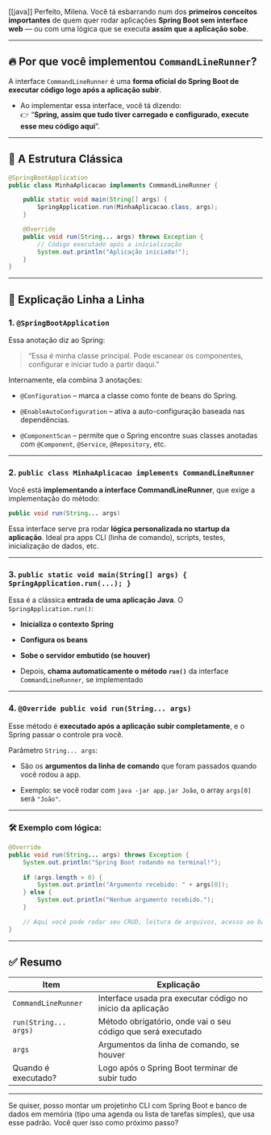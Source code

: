 [[java]]
Perfeito, Milena. Você tá esbarrando num dos **primeiros conceitos importantes** de quem quer rodar aplicações **Spring Boot sem interface web** — ou com uma lógica que se executa **assim que a aplicação sobe**.

---

## 🔥 Por que você implementou `CommandLineRunner`?

A interface `CommandLineRunner` é uma **forma oficial do Spring Boot de executar código logo após a aplicação subir**.

- Ao implementar essa interface, você tá dizendo:  
    👉 “**Spring, assim que tudo tiver carregado e configurado, execute esse meu código aqui**”.
    

---

## 📌 A Estrutura Clássica

```java
@SpringBootApplication
public class MinhaAplicacao implements CommandLineRunner {

    public static void main(String[] args) {
        SpringApplication.run(MinhaAplicacao.class, args);
    }

    @Override
    public void run(String... args) throws Exception {
        // Código executado após a inicialização
        System.out.println("Aplicação iniciada!");
    }
}
```

---

## 🧠 Explicação Linha a Linha

### 1. `@SpringBootApplication`

Essa anotação diz ao Spring:

> “Essa é minha classe principal. Pode escanear os componentes, configurar e iniciar tudo a partir daqui.”

Internamente, ela combina 3 anotações:

- `@Configuration` – marca a classe como fonte de beans do Spring.
    
- `@EnableAutoConfiguration` – ativa a auto-configuração baseada nas dependências.
    
- `@ComponentScan` – permite que o Spring encontre suas classes anotadas com `@Component`, `@Service`, `@Repository`, etc.
    

---

### 2. `public class MinhaAplicacao implements CommandLineRunner`

Você está **implementando a interface CommandLineRunner**, que exige a implementação do método:

```java
public void run(String... args)
```

Essa interface serve pra rodar **lógica personalizada no startup da aplicação**. Ideal pra apps CLI (linha de comando), scripts, testes, inicialização de dados, etc.

---

### 3. `public static void main(String[] args) { SpringApplication.run(...); }`

Essa é a clássica **entrada de uma aplicação Java**. O `SpringApplication.run()`:

- **Inicializa o contexto Spring**
    
- **Configura os beans**
    
- **Sobe o servidor embutido (se houver)**
    
- Depois, **chama automaticamente o método `run()`** da interface `CommandLineRunner`, se implementado
    

---

### 4. `@Override public void run(String... args)`

Esse método é **executado após a aplicação subir completamente**, e o Spring passar o controle pra você.

Parâmetro `String... args`:

- São os **argumentos da linha de comando** que foram passados quando você rodou a app.
    
- Exemplo: se você rodar com `java -jar app.jar João`, o array `args[0]` será `"João"`.
    

---

### 🛠️ Exemplo com lógica:

```java
@Override
public void run(String... args) throws Exception {
    System.out.println("Spring Boot rodando no terminal!");
    
    if (args.length > 0) {
        System.out.println("Argumento recebido: " + args[0]);
    } else {
        System.out.println("Nenhum argumento recebido.");
    }

    // Aqui você pode rodar seu CRUD, leitura de arquivos, acesso ao banco, etc.
}
```

---

## ✅ Resumo

|Item|Explicação|
|---|---|
|`CommandLineRunner`|Interface usada pra executar código no início da aplicação|
|`run(String... args)`|Método obrigatório, onde vai o seu código que será executado|
|`args`|Argumentos da linha de comando, se houver|
|Quando é executado?|Logo após o Spring Boot terminar de subir tudo|

---

Se quiser, posso montar um projetinho CLI com Spring Boot e banco de dados em memória (tipo uma agenda ou lista de tarefas simples), que usa esse padrão. Você quer isso como próximo passo?